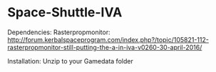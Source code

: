 # Space-Shuttle-IVA

Dependencies:
Rasterpropmonitor: http://forum.kerbalspaceprogram.com/index.php?/topic/105821-112-rasterpropmonitor-still-putting-the-a-in-iva-v0260-30-april-2016/

Installation:
Unzip to your Gamedata folder
